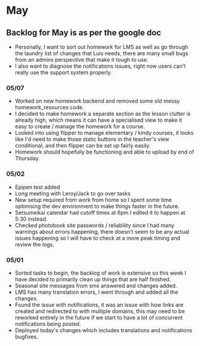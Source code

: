 # May

## Backlog for May is as per the google doc

- Personally, I want to sort out homework for LMS as well as go through the laundry list of changes that Luis needs, there are many small bugs from an admins perspective that make it tough to use.
- I also want to diagnose the notifications issues, right now users can't really use the support system properly.

### 05/07

- Worked on new homework backend and removed some old messy homework_resources code.
- I decided to make homework a separate section as the lesson clutter is already high, which means it can have a specialised view to make it easy to create / manage the homework for a course.
- Looked into using flipper to manage elementary / kindy courses, it looks like I'd need to make those static buttons in the teacher's view conditional, and then flipper can be set up fairly easily.
- Homework should hopefully be functioning and able to upload by end of Thursday.

### 05/02

- Epipen test added
- Long meeting with Leroy/Jack to go over tasks
- New setup required from work from home so I spent some time optimising the dev environment to make things faster in the future.
- Setsumeikai calendar had cutoff times at 6pm I edited it to happen at 5:30 instead.
- Checked photobook site passwords / reliability since I had many warnings about errors happening, there doesn't seem to be any actual issues happening so I will have to check at a more peak timing and review the logs.

### 05/01

- Sorted tasks to begin, the backlog of work is extensive so this week I have decided to primarily clean up things that are half finished.
- Seasonal site messages from sms answered and changes added.
- LMS has many translation errors, I went through and added all the changes.
- Found the issue with notifications, it was an issue with how links are created and redirected to with multiple domains, this may need to be reworked entirely in the future if we start to have a lot of concurrent notifications being posted.
- Deployed today's changes which includes translations and notifications bugfixes.
